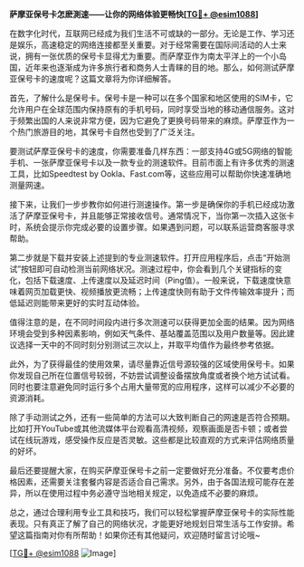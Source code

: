 **萨摩亚保号卡怎麽測速——让你的网络体验更畅快[[TG💪+ @esim1088](https://t.me/s/esim1088)]**

在数字化时代，互联网已经成为我们生活不可或缺的一部分。无论是工作、学习还是娱乐，高速稳定的网络连接都至关重要。对于经常需要在国际间活动的人士来说，拥有一张优质的保号卡显得尤为重要。而萨摩亚作为南太平洋上的一个小岛国，近年来也逐渐成为许多旅行者和商务人士青睐的目的地。那么，如何测试萨摩亚保号卡的速度呢？这篇文章将为你详细解答。

首先，了解什么是保号卡。保号卡是一种可以在多个国家和地区使用的SIM卡，它允许用户在全球范围内保持原有的手机号码，同时享受当地的移动通信服务。这对于频繁出国的人来说非常方便，因为它避免了更换号码带来的麻烦。萨摩亚作为一个热门旅游目的地，其保号卡自然也受到了广泛关注。

要测试萨摩亚保号卡的速度，你需要准备几样东西：一部支持4G或5G网络的智能手机、一张萨摩亚保号卡以及一款专业的测速软件。目前市面上有许多优秀的测速工具，比如Speedtest by Ookla、Fast.com等，这些应用可以帮助你快速准确地测量网速。

接下来，让我们一步步教你如何进行测速操作。第一步是确保你的手机已经成功激活了萨摩亚保号卡，并且能够正常接收信号。通常情况下，当你第一次插入这张卡时，系统会提示你完成必要的设置步骤。如果遇到问题，可以联系运营商客服寻求帮助。

第二步就是下载并安装上述提到的专业测速软件。打开应用程序后，点击“开始测试”按钮即可自动检测当前网络状况。测速过程中，你会看到几个关键指标的变化，包括下载速度、上传速度以及延迟时间（Ping值）。一般来说，下载速度快意味着网页加载更快、视频播放更流畅；上传速度快则有助于文件传输效率提升；而低延迟则能带来更好的实时互动体验。

值得注意的是，在不同时间段内进行多次测速可以获得更加全面的结果。因为网络环境会受到多种因素影响，例如天气条件、基站覆盖范围以及用户数量等。因此建议选择一天中的不同时刻分别测试三次以上，并取平均值作为最终参考依据。

此外，为了获得最佳的使用效果，请尽量靠近信号源较强的区域使用保号卡。如果你发现自己所在位置信号较弱，不妨尝试调整设备摆放角度或者换个地方试试看。同时也要注意避免同时运行多个占用大量带宽的应用程序，这样可以减少不必要的资源消耗。

除了手动测试之外，还有一些简单的方法可以大致判断自己的网速是否符合预期。比如打开YouTube或其他流媒体平台观看高清视频，观察画面是否卡顿；或者尝试在线玩游戏，感受操作反应是否灵敏。这些都是比较直观的方式来评估网络质量的好坏。

最后还要提醒大家，在购买萨摩亚保号卡之前一定要做好充分准备。不仅要考虑价格因素，还需要关注套餐内容是否适合自己需求。另外，由于各国法规可能存在差异，所以在使用过程中务必遵守当地相关规定，以免造成不必要的麻烦。

总之，通过合理利用专业工具和技巧，我们可以轻松掌握萨摩亚保号卡的实际性能表现。只有真正了解了自己的网络状况，才能更好地规划日常生活与工作安排。希望这篇指南对你有所帮助！如果你还有其他疑问，欢迎随时留言讨论哦~

[[TG💪+ @esim1088](https://t.me/s/esim1088) ![Image](https://i.postimg.cc/4NQfJmqS/Snipaste-2025-05-13-00-14-12.png)]